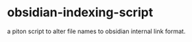 # obsidian-indexing-script

a piton script to alter file names to obsidian internal link format.

<!--ps: this sikript has some issues with file names which have special characters especially which have single quote.-->

